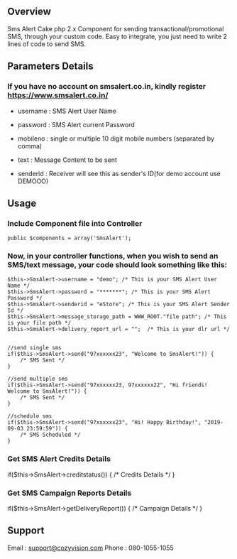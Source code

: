 
## Overview

Sms Alert Cake php 2.x Component for sending transactional/promotional SMS, through your custom code. Easy to integrate, you just need to write 2 lines of code to send SMS.

## Parameters Details
### If you have no account on smsalert.co.in, kindly register https://www.smsalert.co.in/

* username : SMS Alert User Name

* password : SMS Alert current Password

* mobileno : single or multiple 10 digit mobile numbers (separated by comma)

* text : Message Content to be sent

* senderid : Receiver will see this as sender's ID(for demo account use DEMOOO)


## Usage 
### Include Component file into Controller
    public $components = array('SmsAlert');
	
### Now, in your controller functions, when you wish to send an SMS/text message, your code should look something like this:
	$this->SmsAlert->username = "demo"; /* This is your SMS Alert User Name */
	$this->SmsAlert->password = "*******"; /* This is your SMS Alert Password */
	$this->SmsAlert->senderid = "eStore"; /* This is your SMS Alert Sender Id */
	$this->SmsAlert->message_storage_path = WWW_ROOT."file path"; /* This is your file path */
	$this->SmsAlert->delivery_report_url = "";  /* This is your dlr url */
	
	
	//send single sms
	if($this->SmsAlert->send("97xxxxxx23", "Welcome to SmsAlert!")) {
		/* SMS Sent */
	}
	
	//send multiple sms
	if($this->SmsAlert->send("97xxxxxx23, 97xxxxxx22", "Hi friends! Welcome to SmsAlert!")) {
		/* SMS Sent */
	}
	
	//schedule sms
	if($this->SmsAlert->send("97xxxxxx23", "Hi! Happy Birthday!", "2019-09-03 23:59:59")) {
		/* SMS Scheduled */
	}
	
### Get SMS Alert Credits Details
   if($this->SmsAlert->creditstatus()) {
		/* Credits Details */
	}
	
### Get SMS Campaign Reports Details
   if($this->SmsAlert->getDeliveryReport()) {
		/* Campaign Details */
	}	


## Support 
Email :  support@cozyvision.com
Phone :  080-1055-1055
